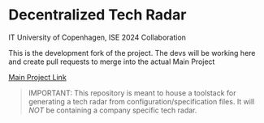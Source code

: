 # Decentralized Tech Radar
IT University of Copenhagen, ISE 2024 Collaboration  

This is the development fork of the project. The devs will be working here and create pull requests to merge into the actual Main Project

[Main Project Link](https://github.com/NovoNordisk-OpenSource/decentralized-tech-radar)

> IMPORTANT: This repository is meant to house a toolstack for generating a tech radar from configuration/specification files. It will _NOT_ be containing a company specific tech radar.
